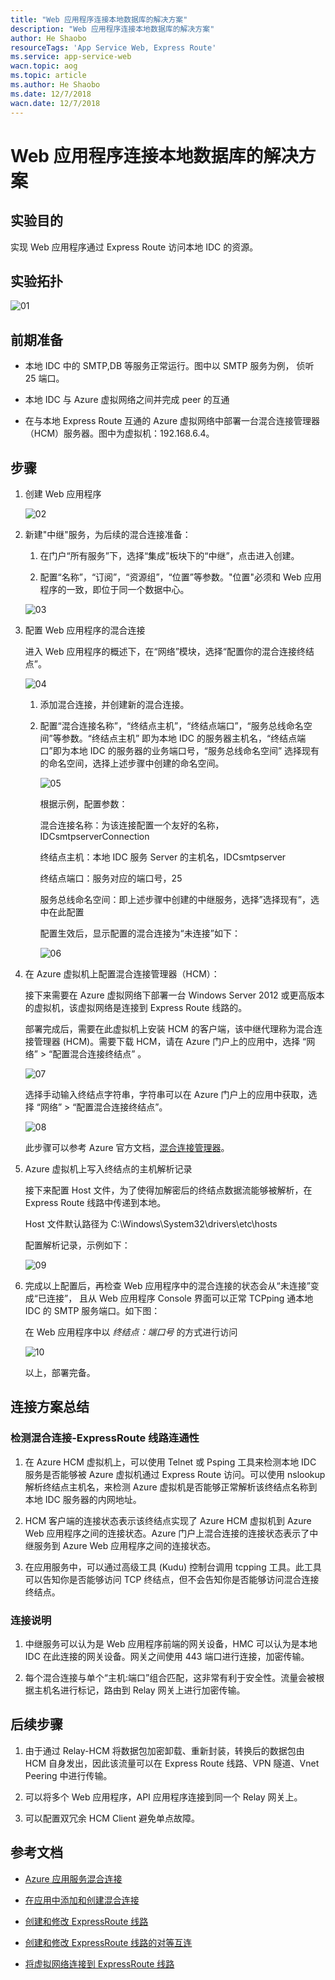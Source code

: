 ```yaml
---
title: "Web 应用程序连接本地数据库的解决方案"
description: "Web 应用程序连接本地数据库的解决方案"
author: He Shaobo
resourceTags: 'App Service Web, Express Route'
ms.service: app-service-web
wacn.topic: aog
ms.topic: article
ms.author: He Shaobo
ms.date: 12/7/2018
wacn.date: 12/7/2018
---
```


# Web 应用程序连接本地数据库的解决方案

## 实验目的

实现 Web 应用程序通过 Express Route 访问本地 IDC 的资源。

## 实验拓扑

![01](media/aog-app-service-web-howto-connect-to-local-database/01.png "01")

## 前期准备

* 本地 IDC 中的 SMTP,DB 等服务正常运行。图中以 SMTP 服务为例， 侦听 25 端口。

* 本地 IDC 与 Azure 虚拟网络之间并完成 peer 的互通

* 在与本地 Express Route 互通的 Azure 虚拟网络中部署一台混合连接管理器（HCM）服务器。图中为虚拟机：192.168.6.4。

## 步骤

1. 创建 Web 应用程序

    ![02](media/aog-app-service-web-howto-connect-to-local-database/02.png "02")

2. 新建"中继"服务，为后续的混合连接准备：

    1. 在门户“所有服务”下，选择“集成”板块下的“中继”，点击进入创建。

    2. 配置“名称”，“订阅”，“资源组”，“位置”等参数。"位置"必须和 Web 应用程序的一致，即位于同一个数据中心。

    ![03](media/aog-app-service-web-howto-connect-to-local-database/03.png "03")

3. 配置 Web 应用程序的混合连接

    进入 Web 应用程序的概述下，在“网络”模块，选择“配置你的混合连接终结点”。

    ![04](media/aog-app-service-web-howto-connect-to-local-database/04.png "04")

    1. 添加混合连接，并创建新的混合连接。

    2. 配置“混合连接名称”，“终结点主机”，“终结点端口”，“服务总线命名空间”等参数。“终结点主机” 即为本地 IDC 的服务器主机名，“终结点端口”即为本地 IDC 的服务器的业务端口号，“服务总线命名空间” 选择现有的命名空间，选择上述步骤中创建的命名空间。

        ![05](media/aog-app-service-web-howto-connect-to-local-database/05.png "05")

        根据示例，配置参数：

        混合连接名称：为该连接配置一个友好的名称，IDCsmtpserverConnection

        终结点主机：本地 IDC 服务 Server 的主机名，IDCsmtpserver

        终结点端口：服务对应的端口号，25

        服务总线命名空间：即上述步骤中创建的中继服务，选择”选择现有”，选中在此配置

        配置生效后，显示配置的混合连接为“未连接”如下：

        ![06](media/aog-app-service-web-howto-connect-to-local-database/06.png "06")

4. 在 Azure 虚拟机上配置混合连接管理器（HCM）：

    接下来需要在 Azure 虚拟网络下部署一台 Windows Server 2012 或更高版本的虚拟机，该虚拟网络是连接到 Express Route 线路的。

    部署完成后，需要在此虚拟机上安装 HCM 的客户端，该中继代理称为混合连接管理器 (HCM)。需要下载 HCM，请在 Azure 门户上的应用中，选择 “网络” > “配置混合连接终结点” 。

    ![07](media/aog-app-service-web-howto-connect-to-local-database/07.png "07")

    选择手动输入终结点字符串，字符串可以在 Azure 门户上的应用中获取，选择 “网络” > “配置混合连接终结点”。

    ![08](media/aog-app-service-web-howto-connect-to-local-database/08.png "08")

    此步骤可以参考 Azure 官方文档，[混合连接管理器](https://docs.azure.cn/app-service/app-service-hybrid-connections#hybrid-connection-manager)。

5. Azure 虚拟机上写入终结点的主机解析记录

    接下来配置 Host 文件，为了使得加解密后的终结点数据流能够被解析，在 Express Route 线路中传递到本地。

    Host 文件默认路径为 C:\Windows\System32\drivers\etc\hosts

    配置解析记录，示例如下：

    ![09](media/aog-app-service-web-howto-connect-to-local-database/09.png "09")

6. 完成以上配置后，再检查 Web 应用程序中的混合连接的状态会从“未连接”变成“已连接”， 且从 Web 应用程序 Console 界面可以正常 TCPping 通本地 IDC 的 SMTP 服务端口。如下图：

    在 Web 应用程序中以 *终结点：端口号* 的方式进行访问

    ![10](media/aog-app-service-web-howto-connect-to-local-database/10.png "10")

    以上，部署完备。

## 连接方案总结

### 检测混合连接-ExpressRoute 线路连通性

1. 在 Azure HCM 虚拟机上，可以使用 Telnet 或 Psping 工具来检测本地 IDC 服务是否能够被 Azure 虚拟机通过 Express Route 访问。可以使用 nslookup 解析终结点主机名，来检测 Azure 虚拟机是否能够正常解析该终结点名称到本地 IDC 服务器的内网地址。

2. HCM 客户端的连接状态表示该终结点实现了 Azure HCM 虚拟机到 Azure Web 应用程序之间的连接状态。Azure 门户上混合连接的连接状态表示了中继服务到 Azure Web 应用程序之间的连接状态。

3. 在应用服务中，可以通过高级工具 (Kudu) 控制台调用 tcpping 工具。此工具可以告知你是否能够访问 TCP 终结点，但不会告知你是否能够访问混合连接终结点。

### 连接说明

1. 中继服务可以认为是 Web 应用程序前端的网关设备，HMC 可以认为是本地 IDC 在此连接的网关设备。网关之间使用 443 端口进行连接，加密传输。

2. 每个混合连接与单个“主机:端口”组合匹配，这非常有利于安全性。流量会被根据主机名进行标记，路由到 Relay 网关上进行加密传输。

## 后续步骤

1. 由于通过 Relay-HCM 将数据包加密卸载、重新封装，转换后的数据包由 HCM 自身发出，因此该流量可以在 Express Route 线路、VPN 隧道、Vnet Peering 中进行传输。

2. 可以将多个 Web 应用程序，API 应用程序连接到同一个 Relay 网关上。

3. 可以配置双冗余 HCM Client 避免单点故障。

## 参考文档

* [Azure 应用服务混合连接](https://docs.microsoft.com/azure/app-service/app-service-hybrid-connections)

* [在应用中添加和创建混合连接](https://docs.azure.cn/app-service/app-service-hybrid-connections#add-and-create-hybrid-connections-in-your-app)

* [创建和修改 ExpressRoute 线路](https://docs.azure.cn/expressroute/expressroute-howto-circuit-portal-resource-manager)

* [创建和修改 ExpressRoute 线路的对等互连](https://docs.azure.cn/expressroute/expressroute-howto-routing-portal-resource-manager)

* [将虚拟网络连接到 ExpressRoute 线路](https://docs.azure.cn/expressroute/expressroute-howto-linkvnet-portal-resource-manager)

